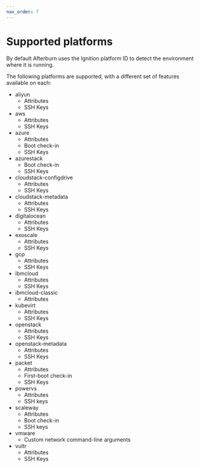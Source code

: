 ```yaml
---
nav_order: 7
---
```


# Supported platforms

By default Afterburn uses the Ignition platform ID to detect the environment where it is running.

The following platforms are supported, with a different set of features available on each:

* aliyun
  - Attributes
  - SSH Keys
* aws
  - Attributes
  - SSH Keys
* azure
  - Attributes
  - Boot check-in
  - SSH Keys
* azurestack
  - Boot check-in
  - SSH Keys
* cloudstack-configdrive
  - Attributes
  - SSH Keys
* cloudstack-metadata
  - Attributes
  - SSH Keys
* digitalocean
  - Attributes
  - SSH Keys
* exoscale
  - Attributes
  - SSH Keys
* gcp
  - Attributes
  - SSH Keys
* ibmcloud
  - Attributes
  - SSH Keys
* ibmcloud-classic
  - Attributes
* kubevirt
  - Attributes
  - SSH Keys
* openstack
  - Attributes
  - SSH Keys
* openstack-metadata
  - Attributes
  - SSH Keys
* packet
  - Attributes
  - First-boot check-in
  - SSH Keys
* powervs
  - Attributes
  - SSH keys
* scaleway
  - Attributes
  - Boot check-in
  - SSH keys
* vmware
  - Custom network command-line arguments
* vultr
  - Attributes
  - SSH Keys
